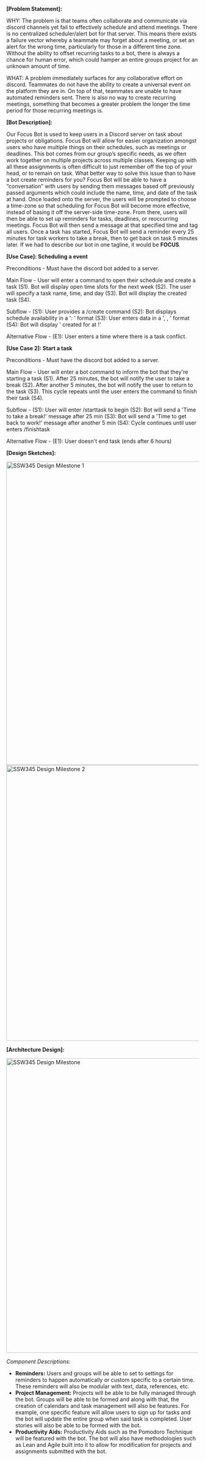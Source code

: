 **[Problem Statement]:**

WHY: The problem is that teams often collaborate and communicate via discord channels yet fail to effectively schedule and attend meetings. There is no centralized scheduler/alert bot for that server. This means there exists a failure vector whereby a teammate may forget about a meeting, or set an alert for the wrong time, particularly for those in a different time zone. Without the ability to offset recurring tasks to a bot, there is always a chance for human error, which could hamper an entire groups project for an unknown amount of time. 

WHAT: A problem immediately surfaces for any collaborative effort on discord. Teammates do not have the ability to create a universal event on the platform they are in. On top of that, teammates are unable to have automated reminders sent. There is also no way to create recurring meetings, something that becomes a greater problem the longer the time period for those recurring meetings is.


**[Bot Description]:**

  Our Focus Bot is used to keep users in a Discord server on task about projects or obligations. Focus Bot will allow for easier organization amongst users who have multiple things on their schedules, such as meetings or deadlines. This bot comes from our group’s specific needs, as we often work together on multiple projects across multiple classes. Keeping up with all these assignments is often difficult to just remember off the top of your head, or to remain on task. What better way to solve this issue than to have a bot create reminders for you? 
  Focus Bot will be able to have a “conversation” with users by sending them messages based off previously passed arguments which could include the name, time, and date of the task at hand. Once loaded onto the server, the users will be prompted to choose a time-zone so that scheduling for Focus Bot will become more effective, instead of basing it off the server-side time-zone. From there, users will then be able to set up reminders for tasks, deadlines, or reoccurring meetings. Focus Bot will then send a message at that specified time and tag all users. Once a task has started, Focus Bot will send a reminder every 25 minutes for task workers to take a break, then to get back on task 5 minutes later. If we had to describe our bot in one tagline, it would be **FOCUS**.


**[Use Case]: Scheduling a event**

  Preconditions - Must have the discord bot added to a server.
  
  Main Flow - User will enter a command to open their schedule and create a task (S1). Bot will display open time slots for the next week (S2). The user will
  specify a task name, time, and day (S3). Bot will display the created task (S4).
  
  Subflow -
  (S1): User provides a /create command
  (S2): Bot displays schedule availability in a '<day>: <hours available>' format
  (S3): User enters data in a '<task name>, <day>, <time>' format
  (S4): Bot will display '<task name> created for <day> at <time>!'
  
  Alternative Flow - 
  (E1): User enters a time where there is a task conflict.

**[Use Case 2]: Start a task**

  Preconditions - Must have the discord bot added to a server.
  
  Main Flow - User will enter a bot command to inform the bot that they're starting a task (S1). After 25 minutes, the bot will notify the user to take a break
  (S2). After another 5 minutes, the bot will notify the user to return to the task (S3). This cycle repeats until the user enters the command to finish their task
  (S4).
  
  Subflow -
  (S1): User will enter /starttask to begin
  (S2): Bot will send a 'Time to take a break!' message after 25 min
  (S3): Bot will send a 'Time to get back to work!' message after another 5 min
  (S4): Cycle continues until user enters /finishtask
  
  Alternative Flow -
  (E1): User doesn't end task (ends after 6 hours)


**[Design Sketches]:**

<img width="794" alt="SSW345 Design Milestone 1" src="https://user-images.githubusercontent.com/54967638/112694427-b59a8100-8e58-11eb-86d0-7d976d339bfc.png">

<img width="722" alt="SSW345 Design Milestone 2" src="https://user-images.githubusercontent.com/54967638/112767396-887ad980-8fe4-11eb-9642-0550d7cffe5f.png">


**[Architecture Design]:**

<img width="771" alt="SSW345 Design Milestone" src="https://user-images.githubusercontent.com/54967638/112692499-6dc62a80-8e55-11eb-9c39-0db35933e37f.png">

*Component Descriptions:*

- **Reminders:** Users and groups will be able to set to settings for reminders to happen automatically or custom specific to a certain time. These reminders will also be modular with text, data, references, etc.
- **Project Management:** Projects will be able to be fully managed through the bot. Groups will be able to be formed and along with that, the creation of calendars and task management will also be features. For example, one specific feature will allow users to sign up for tasks and the bot will update the entire group when said task is completed. User stories will also be able to be formed with the bot.
- **Productivity Aids:**  Productivity Aids such as the Pomodoro Technique will be featured with the bot. The bot will also have methodologies such as Lean and Agile built into it to allow for modification for projects and assignments submitted with the bot.
 
